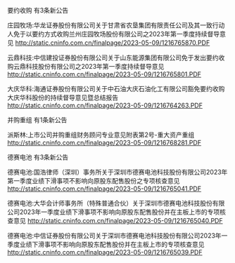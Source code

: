 要约收购 有3条新公告 

庄园牧场:华龙证券股份有限公司关于甘肃省农垦集团有限责任公司及其一致行动人免于以要约方式收购兰州庄园牧场股份有限公司之2023年第一季度持续督导意见 http://static.cninfo.com.cn/finalpage/2023-05-09/1216765870.PDF 

云鼎科技:中信建投证券股份有限公司关于山东能源集团有限公司免于发出要约收购云鼎科技股份有限公司之2023年第一季度持续督导意见 http://static.cninfo.com.cn/finalpage/2023-05-09/1216765801.PDF 

大庆华科:海通证券股份有限公司关于中石油大庆石油化工有限公司豁免要约收购大庆华科股份的持续督导意见暨总结报告 http://static.cninfo.com.cn/finalpage/2023-05-09/1216764263.PDF 

并购重组 有1条新公告 

派斯林:上市公司并购重组财务顾问专业意见附表第2号-重大资产重组 http://static.cninfo.com.cn/finalpage/2023-05-09/1216768281.PDF 

德赛电池 有3条新公告 

德赛电池:国浩律师（深圳）事务所关于深圳市德赛电池科技股份有限公司2023年第一季度业绩下滑事项不影响向原股东配售股份之专项核查意见 http://static.cninfo.com.cn/finalpage/2023-05-09/1216765041.PDF 

德赛电池:大华会计师事务所（特殊普通合伙）关于深圳市德赛电池科技股份有限公司2023年一季度业绩下滑事项不影响向原股东配售股份并在主板上市的专项核查意见 http://static.cninfo.com.cn/finalpage/2023-05-09/1216765040.PDF 

德赛电池:中信证券股份有限公司关于深圳市德赛电池科技股份有限公司2023年一季度业绩下滑事项不影响向原股东配售股份并在主板上市的专项核查意见 http://static.cninfo.com.cn/finalpage/2023-05-09/1216765039.PDF 

